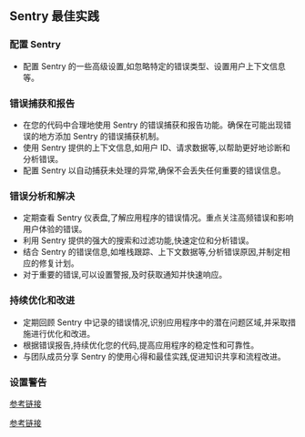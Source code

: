 ## Sentry 最佳实践



### 配置 Sentry

   - 配置 Sentry 的一些高级设置,如忽略特定的错误类型、设置用户上下文信息等。

### 错误捕获和报告

- 在您的代码中合理地使用 Sentry 的错误捕获和报告功能。确保在可能出现错误的地方添加 Sentry 的错误捕获机制。
- 使用 Sentry 提供的上下文信息,如用户 ID、请求数据等,以帮助更好地诊断和分析错误。
- 配置 Sentry 以自动捕获未处理的异常,确保不会丢失任何重要的错误信息。

### 错误分析和解决

- 定期查看 Sentry 仪表盘,了解应用程序的错误情况。重点关注高频错误和影响用户体验的错误。
- 利用 Sentry 提供的强大的搜索和过滤功能,快速定位和分析错误。
- 结合 Sentry 的错误信息,如堆栈跟踪、上下文数据等,分析错误原因,并制定相应的修复计划。
- 对于重要的错误,可以设置警报,及时获取通知并快速响应。

### 持续优化和改进

- 定期回顾 Sentry 中记录的错误情况,识别应用程序中的潜在问题区域,并采取措施进行优化和改进。
- 根据错误报告,持续优化您的代码,提高应用程序的稳定性和可靠性。
- 与团队成员分享 Sentry 的使用心得和最佳实践,促进知识共享和流程改进。

### 设置警告





[参考链接](https://cloud.tencent.com/developer/article/1887800)

[参考链接](https://www.cnblogs.com/hacker-linner/p/15232607.html)